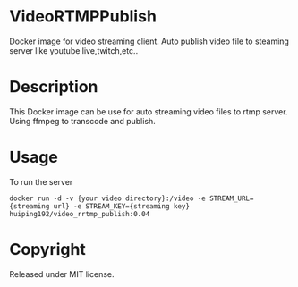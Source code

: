 # VideoRTMPPublish
Docker image for video streaming client. Auto publish video file to steaming server like youtube live,twitch,etc..


# Description
This Docker image can be use for auto streaming video files to rtmp server. Using ffmpeg to transcode and publish.

# Usage
To run the server
```
docker run -d -v {your video directory}:/video -e STREAM_URL={streaming url} -e STREAM_KEY={streaming key}  huiping192/video_rrtmp_publish:0.04
```

# Copyright
Released under MIT license.

